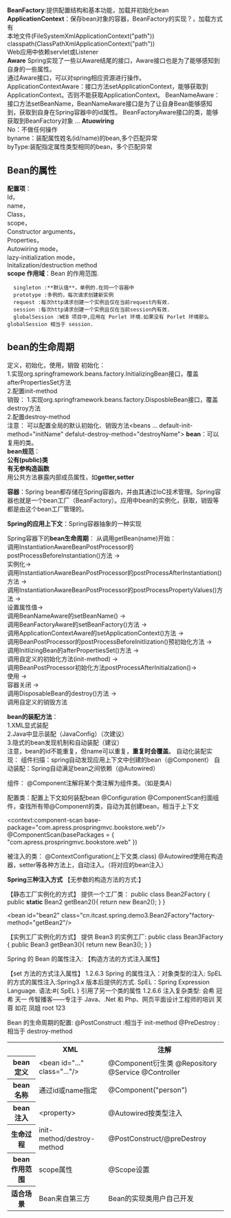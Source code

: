**BeanFactory**:提供配置结构和基本功能，加载并初始化bean  
**ApplicationContext**：保存bean对象的容器，BeanFactory的实现？，加载方式有  
    本地文件(FileSystemXmlApplicationContext("path"))  
    classpath(ClassPathXmlApplicationContext("path"))  
    Web应用中依赖servlet或Listener  
**Aware** 
Spring实现了一些以Aware结尾的接口，Aware接口也是为了能够感知到自身的一些属性。   
通过Aware接口，可以对spring相应资源进行操作。
ApplicationContextAware：接口方法setApplicationContext，能够获取到ApplicationContext。否则不能获取ApplicationContext。
BeanNameAware：接口方法setBeanName，BeanNameAware接口是为了让自身Bean能够感知到，获取到自身在Spring容器中的id属性。
BeanFactoryAware接口的类，能够获取到BeanFactory对象
...
**Atuowiring**  
No：不做任何操作  
byname：装配属性姓名(id/name)的bean,多个匹配异常  
byType:装配指定属性类型相同的bean，多个匹配异常  
## Bean的属性 ##  
   **配置项**：  
      Id，  
      name，  
      Class，  
      scope，  
      Constructor arguments，  
      Properties，  
      Autowiring mode，  
      lazy-initialization mode，  
      Initalization/destruction method   
   **scope 作用域**：Bean 的作用范围.  
      
      singleton :**默认值**，单例的.在同一个容器中
      prototype :多例的，每次请求创建新实例
      request :每次http请求创建一个实例且仅在当前request内有效.
      session :每次http请求创建一个实例且仅在当前session内有效.
      globalSession :WEB 项目中,应用在 Porlet 环境.如果没有 Porlet 环境那么 globalSession 相当于 session.
## bean的生命周期 ##
定义，初始化，使用，销毁
初始化：  
1.实现org.springframework.beans.factory.InitializingBean接口，覆盖afterPropertiesSet方法  
2.配置init-method  
销毁：
1.实现org.springframework.beans.factory.DisposbleBean接口，覆盖destroy方法  
2.配置destroy-method  
注意：
可以配置全局的默认初始化、销毁方法<beans ... default-init-method="initName" defalut-destroy-method="destroyName"></beans>
**bean**：可以复用的类。  
**bean规范**：  
**公有(public)类**   
**有无参构造函数**   
用公共方法暴露内部成员属性，如**getter,setter**    

**容器**：Spring bean都存储在Spring容器内，并由其通过IoC技术管理。Spring容器也就是一个bean工厂（BeanFactory）。应用中bean的实例化，获取，销毁等都是由这个bean工厂管理的。  

**Spring的应用上下文**：Spring容器抽象的一种实现  

Spring容器下的**bean生命周期**： 
从调用getBean(name)开始：  
调用InstantiationAwareBeanPostProcessor的postProcessBeforeInstantiation()方法 ->  
实例化->  
调用InstantiationAwareBeanPostProcessor的postProcessAfterInstantiation()方法 ->  
调用InstantiationAwareBeanPostProcessor的postProcessPropertyValues()方法 ->  
设置属性值->  
调用BeanNameAware的setBeanName() ->   
调用BeanFactoryAware的setBeanFactory()方法 ->  
调用ApplicationContextAware的setApplicationContext()方法 ->   
调用BeanPostProcessor的postProcessBeforeInitlization()预初始化方法 ->   
调用InitlizingBean的afterPropertiesSet()方法 ->   
调用自定义的初始化方法(init-method) ->   
调用BeanPostProcessor初始化方法postProcessAfterInitialzation()->   
使用 ->   
容器关闭 ->   
调用DisposableBean的destroy()方法 ->   
调用自定义的销毁方法  
 
**bean的装配方法**：  
1.XML显式装配  
2.Java中显示装配（JavaConfig）（次建议）  
3.隐式的bean发现机制和自动装配（建议）  
注意，bean的id不能重复，但name可以重复，**重复时会覆盖**。
自动化装配实现：
组件扫描：spring自动发现应用上下文中创建的bean（@Component）
自动装配：Spring自动满足bean之间依赖（@Autowired）

组件：
@Component注解将某个类注解为组件类。（如是类A）

配置类：配置上下文如何装配bean
@Configuration
@ComponentScan扫面组件，查找所有带@Component的类，自动为其创建bean，相当于上下文
<!-- Spring 的注解开发:组件扫描(类上注解: 可以直接使用属性注入的注解) -->
<context:component-scan base-package="com.apress.prospringmvc.bookstore.web"/>
@ComponentScan(basePackages = { "com.apress.prospringmvc.bookstore.web" })  

被注入的类：
@ContextConfiguration(上下文类.class)
@Autowired使用在构造器，setter等各种方法上，自动注入。（将对应的bean注入）



**Spring三种注入方式**
【无参数的构造方法的方式:】
<!-- 方式一：无参数的构造方法的实例化 -->
<bean id="bean1" class="cn.itcast.spring.demo3.Bean1"></bean>
【静态工厂实例化的方式】
提供一个工厂类：
public class Bean2Factory {
   public **static** Bean2 getBean2(){
      return new Bean2();
   }
}
<!-- 方式二：静态工厂实例化 Bean -->
<bean id="bean2" class="cn.itcast.spring.demo3.Bean2Factory"factory-method="getBean2"/>


【实例工厂实例化的方式】
提供 Bean3 的实例工厂:
public class Bean3Factory {
   public Bean3 getBean3(){
       return new Bean3();
   }
}
<!-- 方式三：实例工厂实例化 Bean -->
<bean id="bean3Factory" class="cn.itcast.spring.demo3.Bean3Factory"></bean>
<bean id="bean3" factory-bean="bean3Factory" factory-method="getBean3"></bean>

Spring 的 Bean 的属性注入:
【构造方法的方式注入属性】
<!-- 第一种：构造方法的方式 -->
<bean id="car" class="cn.itcast.spring.demo4.Car">
    <constructor-arg name="name" value="保时捷"/>
    <constructor-arg name="price" value="1000000"/>
</bean>
【set 方法的方式注入属性】
<!-- 第二种：set 方法的方式 -->
<bean id="car2" class="cn.itcast.spring.demo4.Car2">
    <property name="name" value="奇瑞 QQ"/>
    <property name="price" value="40000"/>
</bean>
1.2.6.3 Spring 的属性注入：对象类型的注入:
<!-- 注入对象类型的属性 -->
<bean id="person" class="cn.itcast.spring.demo4.Person">
    <property name="name" value="会希"/>
    <!-- ref 属性：引用另一个 bean 的 id 或 name -->
    <property name="car2" ref="car2"/>
</bean>
SpEL 的方式的属性注入:Spring3.x 版本后提供的方式.
SpEL：Spring Expression Language.
语法:#{ SpEL }
<!-- SpEL 的注入的方式 -->
<bean id="car2" class="cn.itcast.spring.demo4.Car2">
<property name="name" value="#{'奔驰'}"/>
<property name="price" value="#{800000}"/>
</bean>
 <bean id="person" class="cn.itcast.spring.demo4.Person">
 <property name="name" value="#{'冠希'}"/>
 <property name="car2" value="#{car2}"/>
 </bean>
<bean id="carInfo" class="cn.itcast.spring.demo4.CarInfo"></bean>
引用了另一个类的属性
<bean id="car2" class="cn.itcast.spring.demo4.Car2">
<!-- <property name="name" value="#{'奔驰'}"/> -->
<property name="name" value="#{carInfo.carName}"/>
<property name="price" value="#{carInfo.calculatePrice()}"/>
</bean>
1.2.6.6 注入复杂类型:
<!-- Spring 的复杂类型的注入===================== -->
<bean id="collectionBean" class="cn.itcast.spring.demo5.CollectionBean">
<!-- 数组类型的属性 -->
<property name="arrs">
<list>
<value>会希</value>
<value>冠希</value>
<value>天一</value>
</list>
传智播客——专注于 Java、.Net 和 Php、网页平面设计工程师的培训
</property>
<!-- 注入 List 集合的数据 -->
<property name="list">
<list>
<value>芙蓉</value>
<value>如花</value>
<value>凤姐</value>
</list>
</property>
<!-- 注入 Map 集合 -->
<property name="map">
<map>
<entry key="aaa" value="111"/>
<entry key="bbb" value="222"/>
<entry key="ccc" value="333"/>
</map>
</property>
<!-- Properties 的注入 -->
<property name="properties">
<props>
<prop key="username">root</prop>
<prop key="password">123</prop>
</props>
</property>
</bean>


Bean 的生命周期的配置:
@PostConstruct :相当于 init-method
@PreDestroy :相当于 destroy-method

<table>
 <tr>
 <th></th>
  <th>XML</th>
  <th>注解</th>
 </tr>
 <tr>
 <th>bean定义</th>
  <td>&lt;bean id="..." class="..."/&gt;</td>
  <td>@Component衍生类 @Repository @Service @Controller</td>
 </tr>
  <tr>
  <th>bean名称</th>
  <td>通过id或name指定</td>
  <td>@Component("person")</td>
 </tr>
   <tr>
   <th>bean注入</th>
  <td>&lt;property&gt;</td>
  <td>@Autowired按类型注入</td>
 </tr>
 <tr>
   <th>生命过程</th>
  <td>init-method/destroy-method</td>
  <td>@PostConstruct/@preDestroy</td>
 </tr>
 <tr>
   <th>bean作用范围</th>
  <td>scope属性</td>
  <td>@Scope设置</td>
 </tr>
 <tr>
   <th>适合场景</th>
  <td>Bean来自第三方</td>
  <td>Bean的实现类用户自己开发</td>
 </tr>
</table>



